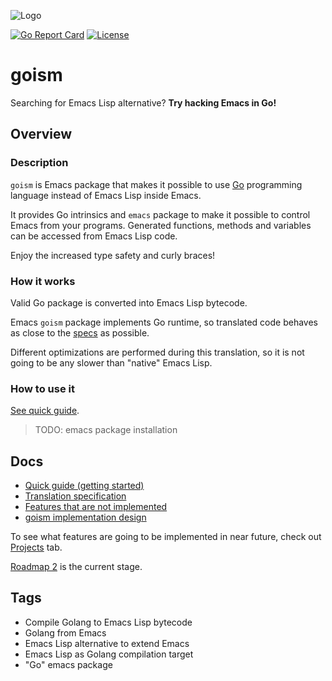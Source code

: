![Logo](misc/logo.png)

[![Go Report Card](https://goreportcard.com/badge/github.com/Quasilyte/goism)](https://goreportcard.com/report/github.com/Quasilyte/goism)
[![License](http://img.shields.io/:license-MIT-blue.svg?style=flat)](LICENSE)

# goism 

Searching for Emacs Lisp alternative? **Try hacking Emacs in Go!**

## Overview

### Description

`goism` is Emacs package that makes it possible to use 
[Go](https://golang.org/) programming language instead
of Emacs Lisp inside Emacs. 

It provides Go intrinsics and `emacs` package to make it
possible to control Emacs from your programs.
Generated functions, methods and variables can be accessed from
Emacs Lisp code.

Enjoy the increased type safety and curly braces!

### How it works

Valid Go package is converted into Emacs Lisp bytecode.

Emacs `goism` package implements Go runtime, 
so translated code behaves as
close to the [specs](https://golang.org/ref/spec) as possible.

Different optimizations are performed during this translation,
so it is not going to be any slower than "native" Emacs Lisp.

### How to use it

[See quick guide](docs/quick_guide.md).

> TODO: emacs package installation

## Docs

* [Quick guide (getting started)](docs/quick_guide.md)
* [Translation specification](docs/translation_spec.md)
* [Features that are not implemented](docs/unimplemented.md)
* [goism implementation design](docs/design.md)

To see what features are going to be implemented in near future,
check out [Projects](https://github.com/Quasilyte/goism/projects) tab.

[Roadmap 2](https://github.com/Quasilyte/goism/projects/2) is
the current stage.

## Tags

* Compile Golang to Emacs Lisp bytecode
* Golang from Emacs
* Emacs Lisp alternative to extend Emacs
* Emacs Lisp as Golang compilation target
* "Go" emacs package
